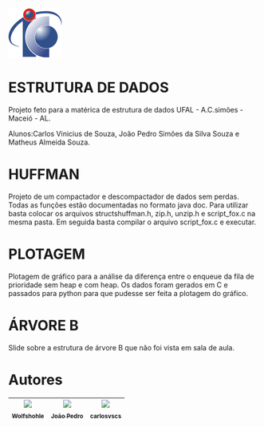 <img src="/assets/logoic.png" alt="Logo IC">

# ESTRUTURA DE DADOS
Projeto feto para a matérica de estrutura de dados UFAL - A.C.simões - Maceió - AL.

Alunos:Carlos Vinicius de Souza, João Pedro Simões da Silva Souza e Matheus Almeida Souza.

# HUFFMAN
Projeto de um compactador e descompactador de dados sem perdas. Todas as funções estão documentadas no formato java doc.
Para utilizar basta colocar os arquivos structshuffman.h, zip.h, unzip.h e script_fox.c na mesma pasta. Em seguida basta compilar o arquivo script_fox.c e executar.

# PLOTAGEM
Plotagem de gráfico para a análise da diferença entre o enqueue da fila de prioridade sem heap e com heap.
Os dados foram gerados em C e passados para python para que pudesse ser feita a plotagem do gráfico.

# ÁRVORE B
Slide sobre a estrutura de árvore B que não foi vista em sala de aula.

# Autores

| [<img src="https://avatars.githubusercontent.com/u/112727821?v=4" width=115><br><sub>Wolfshohle</sub>](https://github.com/Wolfshohle) |  [<img src="https://avatars.githubusercontent.com/u/61315262?v=4" width=115><br><sub>João Pedro</sub>](https://github.com/joaopedrosss) |  [<img src="https://avatars.githubusercontent.com/u/116766037?v=4" width=115><br><sub>carlosvscs</sub>](https://github.com/carlosvscs) |
| :---: | :---: | :---: |